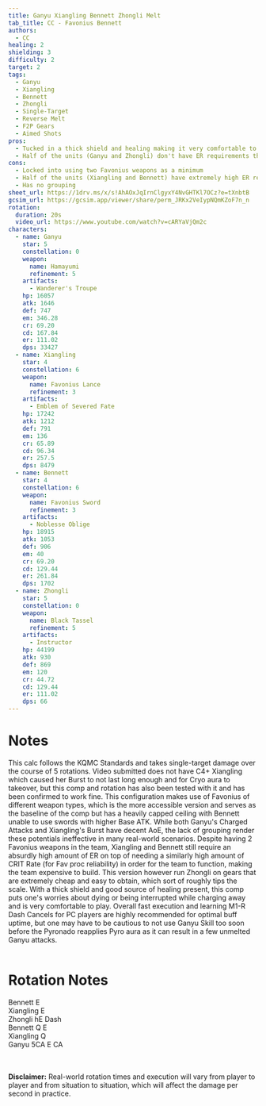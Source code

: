 ```yaml
---
title: Ganyu Xiangling Bennett Zhongli Melt
tab_title: CC - Favonius Bennett
authors:
  - CC
healing: 2
shielding: 3
difficulty: 2
target: 2
tags:
  - Ganyu
  - Xiangling
  - Bennett
  - Zhongli
  - Single-Target
  - Reverse Melt
  - F2P Gears
  - Aimed Shots
pros:
  - Tucked in a thick shield and healing making it very comfortable to play
  - Half of the units (Ganyu and Zhongli) don't have ER requirements that lets them focus solely on building offensive and defensive stats respectively
cons:
  - Locked into using two Favonius weapons as a minimum
  - Half of the units (Xiangling and Bennett) have extremely high ER requirements which makes building harder
  - Has no grouping
sheet_url: https://1drv.ms/x/s!AhAOxJqIrnClgyxY4NvGHTKl7OCz?e=tXnbtB
gcsim_url: https://gcsim.app/viewer/share/perm_JRKx2VeIypNQmKZoF7n_n
rotation:
  duration: 20s
  video_url: https://www.youtube.com/watch?v=cARYaVjQm2c
characters:
  - name: Ganyu
    star: 5
    constellation: 0
    weapon:
      name: Hamayumi
      refinement: 5
    artifacts:
      - Wanderer's Troupe
    hp: 16057
    atk: 1646
    def: 747
    em: 346.28
    cr: 69.20
    cd: 167.84
    er: 111.02
    dps: 33427
  - name: Xiangling
    star: 4
    constellation: 6
    weapon:
      name: Favonius Lance
      refinement: 3
    artifacts:
      - Emblem of Severed Fate
    hp: 17242
    atk: 1212
    def: 791
    em: 136
    cr: 65.89
    cd: 96.34
    er: 257.5
    dps: 8479
  - name: Bennett
    star: 4
    constellation: 6
    weapon:
      name: Favonius Sword
      refinement: 3
    artifacts:
      - Noblesse Oblige
    hp: 18915
    atk: 1053
    def: 906
    em: 40
    cr: 69.20
    cd: 129.44
    er: 261.84
    dps: 1702
  - name: Zhongli
    star: 5
    constellation: 0
    weapon:
      name: Black Tassel
      refinement: 5
    artifacts:
      - Instructor
    hp: 44199
    atk: 930
    def: 869
    em: 120
    cr: 44.72
    cd: 129.44
    er: 111.02
    dps: 66
---
```

 
# **Notes**  
This calc follows the KQMC Standards and takes single-target damage over the course of 5 rotations. Video submitted does not have C4+ Xiangling which caused her Burst to not last long enough and for Cryo aura to takeover, but this comp and rotation has also been tested with it and has been confirmed to work fine. This configuration makes use of Favonius of different weapon types, which is the more accessible version and serves as the baseline of the comp but has a heavily capped ceiling with Bennett unable to use swords with higher Base ATK. While both Ganyu's Charged Attacks and Xiangling's Burst have decent AoE, the lack of grouping render these potentials ineffective in many real-world scenarios. Despite having 2 Favonius weapons in the team, Xiangling and Bennett still require an absurdly high amount of ER on top of needing a similarly high amount of CRIT Rate (for Fav proc reliability) in order for the team to function, making the team expensive to build. This version however run Zhongli on gears that are extremely cheap and easy to obtain, which sort of roughly tips the scale. With a thick shield and good source of healing present, this comp puts one's worries about dying or being interrupted while charging away and is very comfortable to play. Overall fast execution and learning M1-R Dash Cancels for PC players are highly recommended for optimal buff uptime, but one may have to be cautious to not use Ganyu Skill too soon before the Pyronado reapplies Pyro aura as it can result in a few unmelted Ganyu attacks.
 <br></br>
 
# **Rotation Notes**  
Bennett E  
Xiangling E  
Zhongli hE Dash  
Bennett Q E  
Xiangling Q  
Ganyu 5CA E CA  
<br></br>

**Disclaimer:** Real-world rotation times and execution will vary from player to player and from situation to situation, which will affect the damage per second in practice.